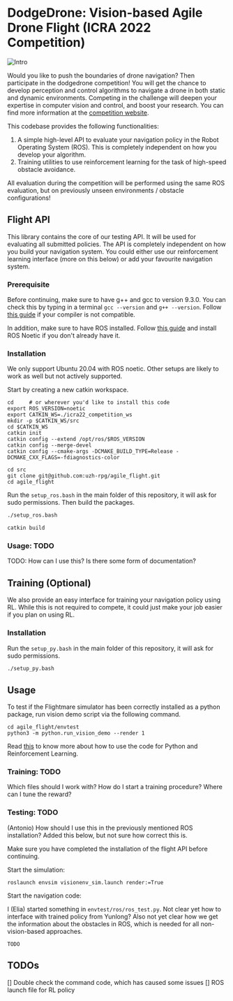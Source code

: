 # DodgeDrone: Vision-based Agile Drone Flight (ICRA 2022 Competition)

![Intro](https://uzh-rpg.github.io/icra2022-dodgedrone/assets/intro_image.png)


Would you like to push the boundaries of drone navigation? Then participate in the dodgedrone competition!
You will get the chance to develop perception and control algorithms to navigate a drone in both static and dynamic environments. Competing in the challenge will deepen your expertise in computer vision and control, and boost your research.
You can find more information at the [competition website](https://uzh-rpg.github.io/icra2022-dodgedrone/).

This codebase provides the following functionalities:
1. A simple high-level API to evaluate your navigation policy in the Robot Operating System (ROS). This is completely independent on how you develop your algorithm. 
2. Training utilities to use reinforcement learning for the task of high-speed obstacle avoidance. 

All evaluation during the competition will be performed using the same ROS evaluation, but on previously unseen environments / obstacle configurations!


## Flight API

This library contains the core of our testing API. It will be used for evaluating all submitted policies. The API is completely independent on how you build your navigation system. You could either use our reinforcement learning interface (more on this below) or add your favourite navigation system.

### Prerequisite
Before continuing, make sure to have g++ and gcc to version 9.3.0. You can check this by typing in a terminal `gcc --version` and `g++ --version`. Follow [this guide](https://linuxize.com/post/how-to-install-gcc-compiler-on-ubuntu-18-04/) if your compiler is not compatible.

In addition, make sure to have ROS installed. Follow [this guide](http://wiki.ros.org/noetic/Installation/Ubuntu) and install ROS Noetic if you don't already have it.

### Installation
We only support Ubuntu 20.04 with ROS noetic. Other setups are likely to work as well but not actively supported.

Start by creating a new catkin workspace. 
```
cd     # or wherever you'd like to install this code
export ROS_VERSION=noetic
export CATKIN_WS=./icra22_competition_ws
mkdir -p $CATKIN_WS/src
cd $CATKIN_WS
catkin init
catkin config --extend /opt/ros/$ROS_VERSION
catkin config --merge-devel
catkin config --cmake-args -DCMAKE_BUILD_TYPE=Release -DCMAKE_CXX_FLAGS=-fdiagnostics-color

cd src
git clone git@github.com:uzh-rpg/agile_flight.git
cd agile_flight
```

Run the `setup_ros.bash` in the main folder of this repository, it will ask for sudo permissions. Then build the packages.

```bash
./setup_ros.bash

catkin build
```

### Usage: TODO

TODO: How can I use this? Is there some form of documentation?

## Training (Optional)
We also provide an easy interface for training your navigation policy using RL. While this is not required to compete, it could just make your job easier if you plan on using RL.

### Installation
Run the `setup_py.bash` in the main folder of this repository, it will ask for sudo permissions.

```bash
./setup_py.bash
```

## Usage

To test if the Flightmare simulator has been correctly installed as a python package, run vision demo script via the following command. 

```
cd agile_flight/envtest
python3 -m python.run_vision_demo --render 1
```

Read [this](/envtest/python/README.md) to know more about how to use the code for Python and Reinforcement Learning. 

### Training: TODO

Which files should I work with? How do I start a training procedure? Where can I tune the reward?

### Testing: TODO

(Antonio) How should I use this in the previously mentioned ROS installation? Added this below, but not sure how correct this is.


Make sure you have completed the installation of the flight API before continuing.

Start the simulation:
```
roslaunch envsim visionenv_sim.launch render:=True
```

Start the navigation code:

I (Elia) started something in `envtest/ros/ros_test.py`. Not clear yet how to interface with trained policy from Yunlong?
Also not yet clear how we get the information about the obstacles in ROS, which is needed for all non-vision-based approaches.
```
TODO
```



## TODOs

[] Double check the command code, which has caused some issues
[] ROS launch file for RL policy

